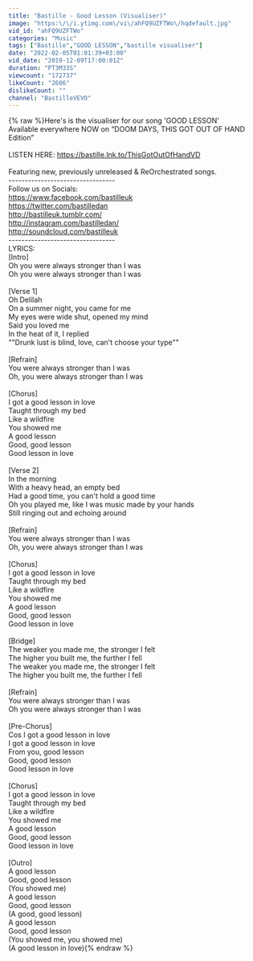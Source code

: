 ```yaml
---
title: "Bastille - Good Lesson (Visualiser)"
image: "https:\/\/i.ytimg.com\/vi\/ahFQ9UZFTWo\/hqdefault.jpg"
vid_id: "ahFQ9UZFTWo"
categories: "Music"
tags: ["Bastille","GOOD LESSON","bastille visualiser"]
date: "2022-02-05T01:01:39+03:00"
vid_date: "2019-12-09T17:00:01Z"
duration: "PT3M33S"
viewcount: "172737"
likeCount: "2606"
dislikeCount: ""
channel: "BastilleVEVO"
---
```

{% raw %}Here's is the visualiser for our song 'GOOD LESSON'<br />Available everywhere NOW on “DOOM DAYS, THIS GOT OUT OF HAND Edition” <br /><br />LISTEN HERE: <a rel="nofollow" target="blank" href="https://bastille.lnk.to/ThisGotOutOfHandVD">https://bastille.lnk.to/ThisGotOutOfHandVD</a><br /><br />Featuring new, previously unreleased &amp; ReOrchestrated songs.<br />---------------------------------<br />Follow us on Socials:<br /><a rel="nofollow" target="blank" href="https://www.facebook.com/bastilleuk">https://www.facebook.com/bastilleuk</a><br /><a rel="nofollow" target="blank" href="https://twitter.com/bastilledan">https://twitter.com/bastilledan</a><br /><a rel="nofollow" target="blank" href="http://bastilleuk.tumblr.com/">http://bastilleuk.tumblr.com/</a><br /><a rel="nofollow" target="blank" href="http://instagram.com/bastilledan/">http://instagram.com/bastilledan/</a><br /><a rel="nofollow" target="blank" href="http://soundcloud.com/bastilleuk">http://soundcloud.com/bastilleuk</a><br />---------------------------------<br />LYRICS:<br />[Intro]<br />Oh you were always stronger than I was<br />Oh you were always stronger than I was<br /><br />[Verse 1]<br />Oh Delilah<br />On a summer night, you came for me<br />My eyes were wide shut, opened my mind<br />Said you loved me<br />In the heat of it, I replied<br />&quot;&quot;Drunk lust is blind, love, can't choose your type&quot;&quot;<br /><br />[Refrain]<br />You were always stronger than I was<br />Oh, you were always stronger than I was<br /><br />[Chorus]<br />I got a good lesson in love<br />Taught through my bed<br />Like a wildfire<br />You showed me<br />A good lesson<br />Good, good lesson<br />Good lesson in love<br /><br />[Verse 2]<br />In the morning<br />With a heavy head, an empty bed<br />Had a good time, you can't hold a good time<br />Oh you played me, like I was music made by your hands<br />Still ringing out and echoing around<br /><br />[Refrain]<br />You were always stronger than I was<br />Oh, you were always stronger than I was<br /><br />[Chorus]<br />I got a good lesson in love<br />Taught through my bed<br />Like a wildfire<br />You showed me<br />A good lesson<br />Good, good lesson<br />Good lesson in love<br /><br />[Bridge]<br />The weaker you made me, the stronger I felt<br />The higher you built me, the further I fell<br />The weaker you made me, the stronger I felt<br />The higher you built me, the further I fell<br /><br />[Refrain]<br />You were always stronger than I was<br />Oh you were always stronger than I was<br /><br />[Pre-Chorus]<br />Cos I got a good lesson in love<br />I got a good lesson in love<br />From you, good lesson<br />Good, good lesson<br />Good lesson in love<br /><br />[Chorus]<br />I got a good lesson in love<br />Taught through my bed<br />Like a wildfire<br />You showed me<br />A good lesson<br />Good, good lesson<br />Good lesson in love<br /><br />[Outro]<br />A good lesson<br />Good, good lesson<br />(You showed me)<br />A good lesson<br />Good, good lesson<br />(A good, good lesson)<br />A good lesson<br />Good, good lesson<br />(You showed me, you showed me)<br />(A good lesson in love){% endraw %}
